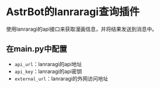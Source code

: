 # AstrBot的lanraragi查询插件
使用lanraragi的api接口来获取漫画信息，并将结果发送到消息中。
## 在main.py中配置
- `api_url`：lanraragi的api地址
- `api_key`：lanraragi的api密钥
- `external_url`：lanraragi的外网访问地址